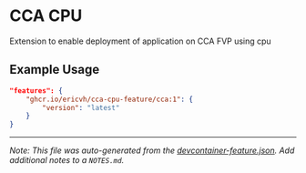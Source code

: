 
# CCA CPU

Extension to enable deployment of application on CCA FVP using cpu

## Example Usage

```json
"features": {
    "ghcr.io/ericvh/cca-cpu-feature/cca:1": {
        "version": "latest"
    }
}
```

---

_Note: This file was auto-generated from the [devcontainer-feature.json](https://github.com/devcontainers/feature-starter/blob/main/src/hello/devcontainer-feature.json).  Add additional notes to a `NOTES.md`._
